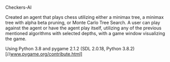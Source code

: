 Checkers-AI

Created an agent that plays chess utilizing either a minimax tree, a minimax tree with alpha beta pruning, or Monte Carlo Tree Search. A user can play against the agent
or have the agent play itself, utilizing any of the previous mentioned algorithms with selected depths, with a game window visualizing the game.

Using Python 3.8 and pygame 2.1.2 (SDL 2.0.18, Python 3.8.2) [//www.pygame.org/contribute.html] 

